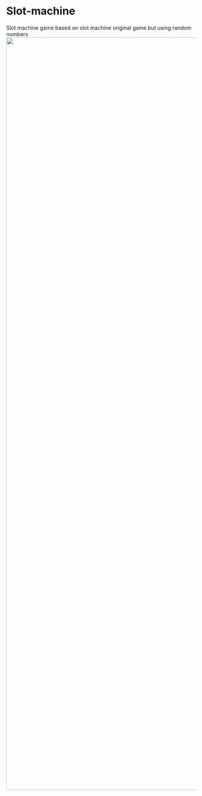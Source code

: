# Slot-machine
Slot machine game based on slot machine original game but using random numbers
<img src="https://user-images.githubusercontent.com/23525836/32195508-d1b3d010-bd93-11e7-89fb-a269ac3438e1.png" with ="1200" height="2000">
